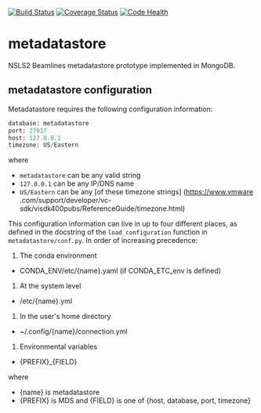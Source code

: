 [![Build Status](https://travis-ci.org/NSLS-II/metadatastore.svg)](https://travis-ci.org/NSLS-II/metadatastore)
[![Coverage Status](https://coveralls.io/repos/NSLS-II/metadatastore/badge.svg?branch=master)](https://coveralls.io/r/NSLS-II/metadatastore?branch=master)
[![Code Health](https://landscape.io/github/NSLS-II/metadatastore/master/landscape.svg?style=flat)](https://landscape.io/github/NSLS-II/metadatastore/master)


# metadatastore
NSLS2 Beamlines metadatastore prototype implemented in MongoDB.


## metadatastore configuration

Metadatastore requires the following configuration information:

```python
database: metadatastore
port: 27017
host: 127.0.0.1
timezone: US/Eastern
```

where 

 - `metadatastore` can be any valid string 
 - `127.0.0.1` can be any IP/DNS name
 - `US/Eastern` can be any [of these timezone strings] (https://www.vmware
 .com/support/developer/vc-sdk/visdk400pubs/ReferenceGuide/timezone.html)

This configuration information can live in up to four different places, as 
defined in the docstring of the `load_configuration` function in
 `metadatastore/conf.py`. In order of increasing precedence:

1. The conda environment
  - CONDA_ENV/etc/{name}.yaml (if CONDA_ETC_env is defined)
1. At the system level
  - /etc/{name}.yml
1. In the user's home directory
  - ~/.config/{name}/connection.yml
1. Environmental variables
  - {PREFIX}_{FIELD}

where

  - {name} is metadatastore
  - {PREFIX} is MDS and {FIELD} is one of {host, database, port, timezone}
